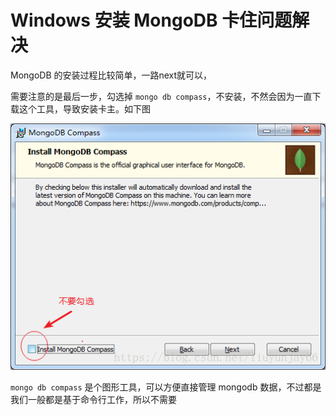 # Windows 安装 MongoDB 卡住问题解决

MongoDB 的安装过程比较简单，一路next就可以，

需要注意的是最后一步，勾选掉 `mongo db compass`，不安装，不然会因为一直下载这个工具，导致安装卡主。如下图


![1](https://raw.githubusercontent.com/dta0502/data-analysis/master/%E6%95%B0%E6%8D%AE%E5%BA%93/MongoDB/%E9%97%AE%E9%A2%98/Windows%20%E5%AE%89%E8%A3%85%20MongoDB%20%E5%8D%A1%E4%BD%8F%E9%97%AE%E9%A2%98%E8%A7%A3%E5%86%B3-1.png)



`mongo db compass` 是个图形工具，可以方便直接管理 mongodb 数据，不过都是我们一般都是基于命令行工作，所以不需要
